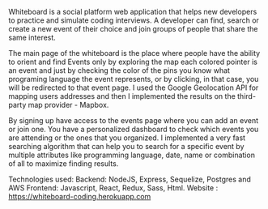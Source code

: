 Whiteboard is a social platform web application that helps new developers to practice and simulate coding interviews.
A developer can find, search or create a new event of their choice and join groups of people that share the same interest.

The main page of the whiteboard is the place where people have the ability to orient and find Events only by exploring the map each colored pointer is an event and just by checking the color of the pins you know what programing language the event represents, or by clicking, in that case, you will be redirected to that event page. I used the Google Geolocation API for mapping users addresses and then I implemented the results on the third-party map provider - Mapbox.

By signing up have access to the events page where you can add an event or join one. You have a personalized dashboard to check which events you are attending or the ones that you organized. I implemented a very fast searching algorithm that can help you to search for a specific event by multiple attributes like programming
language, date, name or combination of all to maximize finding results.

Technologies used:
Backend: NodeJS, Express, Sequelize, Postgres and AWS
Frontend: Javascript, React, Redux, Sass, Html.
Website : https://whiteboard-coding.herokuapp.com
